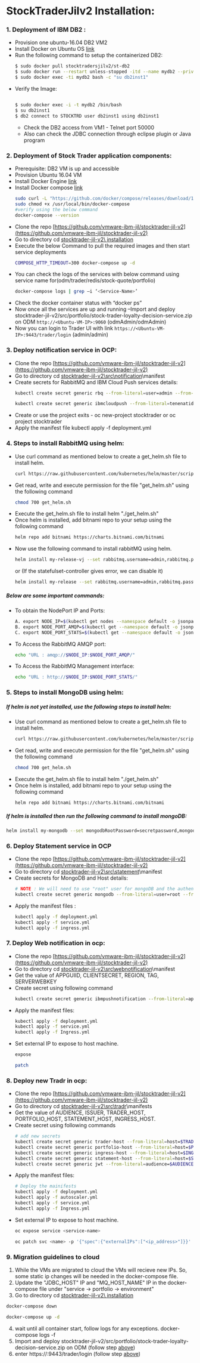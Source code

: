 # StockTraderJilv2 Installation:

### 1. Deployment of IBM DB2 :

- Provision one ubuntu-16.04 DB2 VM2 
- Install Docker on Ubuntu OS [link](https://docs.docker.com/engine/install/ubuntu/)
- Run the following command to setup the containerized DB2:
    ```bash
    $ sudo docker pull stocktradersjilv2/st-db2
    $ sudo docker run --restart unless-stopped -itd --name mydb2 --privileged=true -p 50000:50000 -e LICENSE=accept -e DB2INST1_PASSWORD=db2inst1 -e DBNAME=STOCKTRD -v /data:/database stocktraders/st-db2
    $ sudo docker exec -ti mydb2 bash -c "su db2inst1"
    ```
- Verify the Image:
    ```bash
    
    $ sudo docker exec -i -t mydb2 /bin/bash
    $ su db2inst1
    $ db2 connect to STOCKTRD user db2inst1 using db2inst1
    ```
    -   Check the DB2 access from VM1 - Telnet port 50000
    -   Also can check the JDBC connection through eclipse plugin or Java program

### 2. Deployment of Stock Trader application components:

- Prerequisite: DB2 VM is up and accessible
- Provision Ubuntu 16.04 VM
- Install Docker Engine [link](https://docs.docker.com/engine/install/ubuntu/)
- Install Docker compose [link](https://docs.docker.com/compose/install/)
    ```bash
    sudo curl -L "https://github.com/docker/compose/releases/download/1.26.0/docker-compose-$(uname -s)-$(uname -m)" -o /usr/local/bin/docker-compose
    sudo chmod +x /usr/local/bin/docker-compose
    #verify using the below command
    docker-compose --version
    ```
- Clone the repo [https://github.com/vmware-ibm-jil/stocktrader-jil-v2](https://github.com/vmware-ibm-jil/stocktrader-jil-v2)
- Go to directory cd [stocktrader-jil-v2\ installation](https://github.com/vmware-ibm-jil/stocktrader-jil-v2/tree/master/installation)
- Execute the below Command to pull the required images and then start service deployments
    ```bash
    COMPOSE_HTTP_TIMEOUT=300 docker-compose up -d
    ```
- You can check the logs of the services with below command using service name for(odm/trader/redis/stock-quote/portfolio)
    ```bash
    docker-compose logs | grep –i ‘<Service-Name>’
    ```
- Check the docker container status with “docker ps”
- Now once all the services are up and running –Import and deploy  stocktrader-jil-v2/src/portfolio/stock-trader-loyalty-decision-service.zip on ODM `http://<Ubuntu-VM-IP>:9060` (odmAdmin/odmAdmin)
- Now you can login to Trader UI with link `https://<Ubuntu-VM-IP>:9443/trader/login` (admin/admin)

### 3. Deploy notification service in OCP:
- Clone the repo [https://github.com/vmware-ibm-jil/stocktrader-jil-v2](https://github.com/vmware-ibm-jil/stocktrader-jil-v2)
- Go to directory cd [stocktrader-jil-v2\src\notification](https://github.com/vmware-ibm-jil/stocktrader-jil-v2/tree/master/src/notification)\manifest
- Create secrets for RabbitMQ and IBM Cloud Push services details:
    ```bash
    kubectl create secret generic rbq --from-literal=user=admin --from-literal=password=secretpassword -from-literal=vhost=/ --from-literal=host=172.17.76.32 --from-literal=port=32004 --from-literal=queue=stocktrader

    kubectl create secret generic ibmcloudpush --from-literal=tenenatid=77955822-7290-4cd9-b80a-3091b6892fee --from-literal=apikey=52XE_c9OkJJ6NfHDjTXxrYWcUUph86mwOLIZXyGlY2aq  --from-literal=region=.us-east.bluemix.net --from-literal=tag=STOCKTRADERS --from-literal=alertmsgurl=www.ibm.com
    ```
- Create or use the  project exits - oc new-project stocktrader or oc project stocktrader
- Apply the manifest file kubectl apply -f deployment.yml

### 4. Steps to install RabbitMQ using helm:
- Use curl command as mentioned below to create a get_helm.sh file to install helm.
    ```bash
    curl https://raw.githubusercontent.com/kubernetes/helm/master/scripts/get-helm-3 > get_helm.sh
    ```
- Get read, write and execute permission for the file "get_helm.sh" using the following command
    ```bash
    chmod 700 get_helm.sh
    ```  
- Execute the get_helm.sh file to install helm "./get_helm.sh"
- Once helm is installed, add bitnami repo to your setup using the following command
    ```bash
    helm repo add bitnami https://charts.bitnami.com/bitnami
    ``` 
- Now use the following command to install rabbitMQ using helm.
    ```bash
    helm install my-release-vj --set rabbitmq.username=admin,rabbitmq.password=secretpassword,persistence.enabled=false,service.nodePort=32010,service.nodeTlsPort=32005,service.type=NodePort,podScurityContext.enabled=false bitnami/rabbitmq --namespace stocktrader --version 6.25.13

    ``` 
    or  (If the statefulset-controller gives error, we can disable it)
    ```bash
    helm install my-release --set rabbitmq.username=admin,rabbitmq.password=secretpassword,persistence.enabled=false,service.nodePort=32004,service.nodeTlsPort=32005,service.type=NodePort,securityContext.enabled=false bitnami/rabbitmq --namespace stocktrader --version 6.25.13
    ```
##### Below are some important commands:
- To obtain the NodePort IP and Ports:
    ```bash
    A. export NODE_IP=$(kubectl get nodes --namespace default -o jsonpath="{.items[0].status.addresses[0].address}") 
    B. export NODE_PORT_AMQP=$(kubectl get --namespace default -o jsonpath="{.spec.ports[1].nodePort}" services my-release-rabbitmq)
    C. export NODE_PORT_STATS=$(kubectl get --namespace default -o jsonpath="{.spec.ports[3].nodePort}" services my-release-rabbitmq)
    ```
- To Access the RabbitMQ AMQP port:
    ```bash
    echo "URL : amqp://$NODE_IP:$NODE_PORT_AMQP/"
    ```
- To Access the RabbitMQ Management interface:
    ```bash
    echo "URL : http://$NODE_IP:$NODE_PORT_STATS/"
    ```

### 5. Steps to install MongoDB using helm:
##### If helm is not yet installed, use the following steps to install helm:
- Use curl command as mentioned below to create a get_helm.sh file to install helm.
    ```bash
    curl https://raw.githubusercontent.com/kubernetes/helm/master/scripts/get-helm-3 > get_helm.sh
    ```
- Get read, write and execute permission for the file "get_helm.sh" using the following command
    ```bash
    chmod 700 get_helm.sh
    ```  
- Execute the get_helm.sh file to install helm "./get_helm.sh"
- Once helm is installed, add bitnami repo to your setup using the following command
    ```bash
    helm repo add bitnami https://charts.bitnami.com/bitnami
    ``` 
##### If helm is installed then run the following command to install mongoDB:

```bash
helm install my-mongodb --set mongodbRootPassword=secretpassword,mongodbUsername=my-user,mongodbPassword=my-password,mongodbDatabase=my-database,service.nodePort=32008,service.type=NodePort bitnami/mongodb
``` 

### 6. Deploy Statement service in OCP
- Clone the repo [https://github.com/vmware-ibm-jil/stocktrader-jil-v2](https://github.com/vmware-ibm-jil/stocktrader-jil-v2)
- Go to directory cd [stocktrader-jil-v2\src\statement](https://github.com/vmware-ibm-jil/stocktrader-jil-v2/tree/master/src/statement)\manifest
- Create secrets for MongoDB and Host details:
    ```bash
    # NOTE : We will need to use "root" user for mongoDB and the authenticationdb should always be "admin"
    kubectl create secret generic mongodb --from-literal=user=root --from-literal=password=secretpassword --from-literal=host=172.17.76.32 --from-literal=port=32008 --from-literal=database=stocktrader --from-literal=authenticationdb=admin
    ``` 
- Apply the manifest files :
    ```bash
    kubectl apply -f deployment.yml
    kubectl apply -f service.yml
    kubectl apply -f ingress.yml
    ``` 

### 7. Deploy Web notification in ocp:
- Clone the repo [https://github.com/vmware-ibm-jil/stocktrader-jil-v2](https://github.com/vmware-ibm-jil/stocktrader-jil-v2)
- Go to directory cd [stocktrader-jil-v2\src\webnotification](https://github.com/vmware-ibm-jil/stocktrader-jil-v2/tree/master/src/webnotification)\manifest
- Get the value of APPGUIID, CLIENTSECRET, REGION, TAG, SERVERWEBKEY
- Create secret using following command
    ```bash
    kubectl create secret generic ibmpushnotification --from-literal=appguiid=$APPGUIID --from-literal=clientsecret=$CLIENTSECRET --from-literal=region=$REGION --from-literal=tag= --from-literal=serverwebkey=$SERVERWEBKEY
    ``` 
- Apply the manifest files:
    ```bash
    kubectl apply -f deployment.yml
    kubectl apply -f service.yml
    kubectl apply -f Ingress.yml
    ``` 
- Set external IP to expose to host machine.
    ```bash
    expose
    ```
    ```bash
    patch
    ```
### 8. Deploy new Tradr in ocp:
- Clone the repo [https://github.com/vmware-ibm-jil/stocktrader-jil-v2](https://github.com/vmware-ibm-jil/stocktrader-jil-v2)
- Go to directory cd [stocktrader-jil-v2\src\tradr](https://github.com/vmware-ibm-jil/stocktrader-jil-v2/tree/master/src/tradr)\manifests
- Get the value of AUDIENCE, ISSUER, TRADER_HOST, PORTFOLIO_HOST, STATEMENT_HOST, INGRESS_HOST.
- Create secret using following commands
    ```bash
    # add new secrets
    kubectl create secret generic trader-host --from-literal=host=$TRADER_HOST
    kubectl create secret generic portfolio-host --from-literal=host=$PORTFOLIO_HOST
    kubectl create secret generic ingress-host --from-literal=host=$INGRESS_HOST
    kubectl create secret generic statement-host --from-literal=host=$STATEMENT_HOST
    kubectl create secret generic jwt --from-literal=audience=$AUDIENCE --from-literal=issuer=$ISSUER
    ``` 
- Apply the manifest files:
    ```bash
    # Deploy the mainifests
    kubectl apply -f deployment.yml
    kubectl apply -f autoscaler.yml
    kubectl apply -f service.yml
    kubectl apply -f Ingress.yml
    ```
- Set external IP to expose to host machine.
    ```bash
    oc expose service <service-name>
    ```
    ```bash
    oc patch svc <name> -p '{"spec":{"externalIPs":["<ip_address>"]}}'
    ```
### 9. Migration guidelines to cloud

[above]: <https://github.com/vmware-ibm-jil/stocktrader-jil-v2#deployment-of-stock-trader-application-components>

1. While the VMs are migrated to cloud the VMs will recieve new IPs. So, some static ip changes will be needed in the docker-compose file.
2. Update the "JDBC_HOST" IP and "MQ_HOST_NAME" IP in the docker-compose file under "service -> portfolio -> environment"
3. Go to directory cd [stocktrader-jil-v2\ installation](https://github.com/vmware-ibm-jil/stocktrader-jil-v2/tree/master/installation)
```sh
docker-compose down
```
```sh
docker-compose up -d 
```
4. wait until all container start, follow logs for any exceptions. docker-compose logs -f
5. Import and deploy stocktrader-jil-v2/src/portfolio/stock-trader-loyalty-decision-service.zip on ODM (follow step [above])
6. enter https://<Ubuntu-VM-IP>:9443/trader/login (follow step [above])
